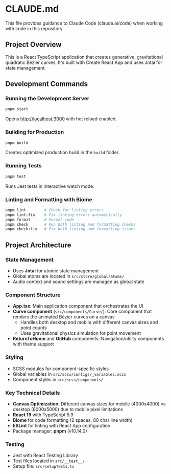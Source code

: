 # CLAUDE.md

This file provides guidance to Claude Code (claude.ai/code) when working with code in this repository.

## Project Overview

This is a React TypeScript application that creates generative, gravitational quadratic Bézier curves. It's built with Create React App and uses Jotai for state management.

## Development Commands

### Running the Development Server
```bash
pnpm start
```
Opens [http://localhost:3000](http://localhost:3000) with hot reload enabled.

### Building for Production
```bash
pnpm build
```
Creates optimized production build in the `build` folder.

### Running Tests
```bash
pnpm test
```
Runs Jest tests in interactive watch mode.

### Linting and Formatting with Biome
```bash
pnpm lint        # Check for linting errors
pnpm lint:fix    # Fix linting errors automatically
pnpm format      # Format code
pnpm check       # Run both linting and formatting checks
pnpm check:fix   # Fix both linting and formatting issues
```

## Project Architecture

### State Management
- Uses **Jotai** for atomic state management
- Global atoms are located in `src/store/global/atoms/`
- Audio context and sound settings are managed as global state

### Component Structure
- **App.tsx**: Main application component that orchestrates the UI
- **Curve component** (`src/components/Curve/`): Core component that renders the animated Bézier curves on a canvas
  - Handles both desktop and mobile with different canvas sizes and point counts
  - Uses gravitational physics simulation for point movement
- **ReturnToHome** and **GitHub** components: Navigation/utility components with theme support

### Styling
- SCSS modules for component-specific styles
- Global variables in `src/scss/configs/_variables.scss`
- Component styles in `src/scss/components/`

### Key Technical Details
- **Canvas Optimization**: Different canvas sizes for mobile (4000x4000) vs desktop (6000x5000) due to mobile pixel limitations
- **React 19** with TypeScript 5.9
- **Biome** for code formatting (2 spaces, 80 char line width)
- **ESLint** for linting with React App configuration
- Package manager: **pnpm** (v10.14.0)

### Testing
- Jest with React Testing Library
- Test files located in `src/__test__/`
- Setup file: `src/setupTests.ts`